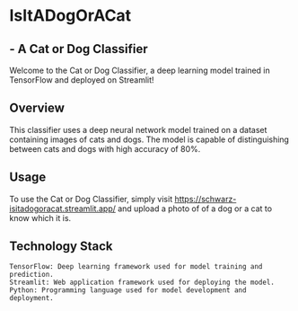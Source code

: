 # IsItADogOrACat
## - A Cat or Dog Classifier

Welcome to the Cat or Dog Classifier, a deep learning model trained in TensorFlow and deployed on Streamlit!

## Overview

This classifier uses a deep neural network model trained on a dataset containing images of cats and dogs. The model is capable of distinguishing between cats and dogs with high accuracy of 80%.

## Usage
To use the Cat or Dog Classifier, simply visit https://schwarz-isitadogoracat.streamlit.app/ and upload a photo of of a dog or a cat to know which it is.

## Technology Stack

    TensorFlow: Deep learning framework used for model training and prediction.
    Streamlit: Web application framework used for deploying the model.
    Python: Programming language used for model development and deployment.
